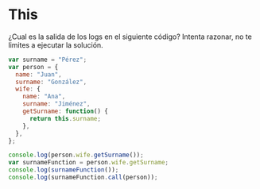 # This

¿Cual es la salida de los logs en el siguiente código? Intenta razonar, no te limites a ejecutar la solución.

```javascript
var surname = "Pérez";
var person = {
  name: "Juan",
  surname: "González",
  wife: {
    name: "Ana",
    surname: "Jiménez",
    getSurname: function() {
      return this.surname;
    },
  },
};

console.log(person.wife.getSurname());
var surnameFunction = person.wife.getSurname;
console.log(surnameFunction());
console.log(surnameFunction.call(person));
```
